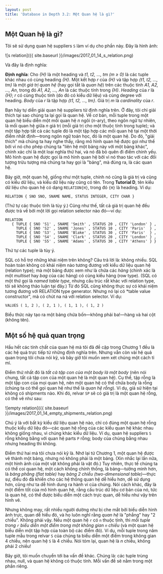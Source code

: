 ```yaml
---
layout: post
title: 'Database in Depth 3.2: Một Quan hệ là gì?'
---
```


## Một Quan hệ là gì?

Tôi sẽ sử dụng quan hệ suppliers `S` làm ví dụ cho phần này. Đây là hình ảnh:

![s relation]({{ site.baseurl }}/images/2017_01_14_s_relation.png)

Và đây là định nghĩa:

<div class="definition">
  <strong>Định nghĩa</strong>: Cho <em>{H}</em> là một heading và <em>t1, t2, ..., tm (m &#8805; 0)</em> là các tuple khác nhau có cùng heading <em>{H}</em>. Một kết hợp <em>r</em> của <em>{H}</em> và tập hợp <em>{t1, t2, ..., tm}</em> là một <em>giá trị quan hệ</em> (hay gọi tắt là <em>quan hệ</em>) trên các thuộc tính <em>A1, A2, ..., An</em>, trong đó <em>A1, A2, ..., An</em> là các thuộc tính trong <em>{H}</em>. <em>Heading</em> của <em>r</em> là <em>{H}</em>; <em>r</em> có cùng thuộc tính (do đó có kiểu dữ liệu) và cùng degree với heading. <em>Body</em> của <em>r</em> là tập hợp <em>{t1, t2, ..., tm}</em>. Giá trị <em>m</em> là <em>cardinality</em> của <em>r</em>.
</div>

Bạn hãy tự diễn giải quan hệ suppliers từ định nghĩa trên. Ở đây, tôi chỉ giải thích tại sao chúng ta lại gọi là quan hệ. Về cơ bản, mỗi tuple trong một quan hệ biểu diễn một mối quan hệ *n* ngôi (*n*-ary), theo ngôn ngữ tự nhiên, là mối quan hệ giữa *n* giá trị (mỗi giá trị cho một thuộc tính trong tuple); và một tập hợp tất cả các tuple đó là một tập hợp các mối quan hệ tại một thời điểm nhất định&mdash;trong ngôn ngữ toán học, đó là một quan hệ. Do đó, "giải thích" mà chúng ta hay nghe thấy, rằng mô hình quan hệ được gọi như thế bởi vì nó cho phép chúng ta "liên hệ một bảng này với một bảng khác", chính xác chỉ là một loại nghĩa thứ hai, và nó đã bỏ quên đi điểm chính yếu. Mô hình quan hệ được gọi là mô hình quan hệ bởi vì nó thao tác với các đối tượng trừu tượng mà chúng ta hay gọi là "bảng", mà đúng ra, là các quan hệ.

Bây giờ, một quan hệ, giống như một tuple, chính nó cũng là giá trị và cũng có kiểu dữ liệu, và kiểu dữ liệu này cũng có tên. Trong **Tutorial D**, tên kiểu dữ liệu cho quan hệ có dạng `RELATION{H}`, trong đó `{H}` là heading. Ví dụ:

```
RELATION { SNO SNO, SNAME NAME, STATUS INTEGER, CITY CHAR }
```

(Thứ tự các thuộc tính là tùy ý.) Cũng như thế, tất cả giá trị quan hệ đều được trả về bởi một lời gọi relation selector nào đó&mdash;ví dụ:

```
RELATION 
   { TUPLE { SNO 'S1' , SNAME 'Smith' , STATUS 20 , CITY 'London' } , 
     TUPLE { SNO 'S2' , SNAME 'Jones' , STATUS 10 , CITY 'Paris'  } , 
     TUPLE { SNO 'S3' , SNAME 'Blake' , STATUS 30 , CITY 'Paris'  } , 
     TUPLE { SNO 'S4' , SNAME 'Clark' , STATUS 20 , CITY 'London' } , 
     TUPLE { SNO 'S5' , SNAME 'Adams' , STATUS 30 , CITY 'Athens' } }
```

Thứ tự các tuple là tùy ý.

SQL có hỗ trợ những khái niệm trên không? Câu trả lời là: không nhiều. SQL hoàn toàn không có khái niệm nào tương đương với kiểu dữ liệu quan hệ (relation type); mà một bảng được xem như là chứa các *hàng* (chính xác là một *multiset* hay *bag* của các hàng) có cùng kiểu hàng (row type). (SQL có một thứ gọi là *named table type*, nhưng cấu trúc rất khác với relation type, tôi sẽ không thảo luận tại đây.) Từ đó SQL cũng không thực sự có khái niệm tương đương với RELATION type generator. Nhưng nó lại có *table value constructor", mà có chút na ná với relation selector. Ví dụ:

```
VALUES ( 1, 2 ), ( 2, 1 ), ( 1, 1 ), ( 1, 2 )
```

Biểu thức này tạo ra một bảng chứa bốn&mdash;không phải ba!&mdash;hàng và hai cột (không tên).

## Một số hệ quả quan trọng

Hầu hết các tính chất của quan hệ mà tôi đã đề cập trong Chương 1 đều là các hệ quả trực tiếp từ những định nghĩa trên. Nhưng vẫn còn vài hệ quả quan trọng tôi chưa nói kỹ, và bây giờ tôi muốn xem xét chúng một cách tỉ mỉ.

Điểm thứ nhất đó là *tất cả tập con của một body là một body* (nên nói chung, tất cả tập con của một quan hệ là một quan hệ). Cụ thể, tập rỗng là một tập con của mọi quan hệ, nên một quan hệ có thể chứa body là rỗng (chúng ta có thể gọi quan hệ như thế là *quan hệ rỗng*). Ví dụ, giả sử hiện tại không có shipments nào. Khi đó, relvar `SP` sẽ có giá trị là một quan hệ rỗng, có thể vẽ như sau:

![empty relation]({{ site.baseurl }}/images/2017_01_14_empty_shipments_relation.png)

Chú ý là với bất kỳ kiểu dữ liệu quan hệ nào, chỉ có đúng một quan hệ rỗng thuộc kiểu dữ liệu đó&mdash;các quan hệ rỗng của các kiểu quan hệ khác nhau không giống nhau, vì chúng khác kiểu dữ liệu. Ví dụ, quan hệ suppliers `S` rỗng không bằng với quan hệ parts `P` rỗng; body của chúng bằng nhau nhưng heading thì không.

Điểm thứ hai mà tôi chưa nói kỹ là. Nhớ lại từ Chương 1, một quan hệ được vẽ thành một bảng, nhưng nó không phải là một bảng. (Xin nhắc lại lần nữa, một hình ảnh của một vật không phải là vật đó.) Tuy nhiên, thực tế chúng ta có thể coi quan hệ, một cách không chính thống, là bảng&mdash;tường minh hơn, là *bảng phẳng (flat table)* hay *bảng 2 chiều (two-dimensional table)*&mdash;thực sự, điều đó đã khiến cho các hệ thống quan hệ dễ hiểu hơn, dễ sử dụng hơn, cũng như ta dễ hình dung ra hành vi của chúng. Nói cách khác, đây là một điểm tốt của mô hình quan hệ, rằng cấu trúc dữ liệu cơ bản của nó, tức là quan hệ, có thể được biểu diễn một cách trực quan, dễ hiểu như vậy trên hình vẽ.

Nhưng không may, rất nhiều người dường như bị che mắt bởi biểu diễn hình ảnh trực, quan dễ hiểu đó, và họ luôn nghĩ rằng *quan hệ* là "phẳng" hay "2 chiều". Không phải vậy. Nếu một quan hệ `r` có `n` thuộc tính, thì <em>mỗi tuple trong <code>r</code> biểu diễn một điểm trong một không gian <code>n</code> chiều</em> (và một quan hệ biểu diễn một tập hợp của toàn bộ các điểm đó). Ví dụ, mỗi tuple trong năm tuple mẫu trong relvar `S` của chúng ta biểu diễn một điểm trong không gian 4 chiều, nên quan hệ `S` là 4 chiều. Nói tóm lại, quan hệ là *n* chiều, không phải 2 chiều!

Bây giờ, tôi muốn chuyển tới ba vấn đề khác. Chúng là: các tuple trùng nhau, null, và quan hệ không có thuộc tính. Mỗi vấn đề sẽ nằm trong một phần riêng.